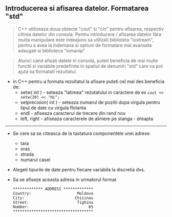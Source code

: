## Introducerea si afisarea datelor. Formatarea "std"



> C++ utilizeaza doua obiecte "cout" si "cin" pentru afisarea, respectiv citirea datelor din consola. Pentru introducere / afisarea datelor fara multa manipulare este indeajuns sa utilizati biblioleta "iostream", pentru a avea la indemana si optiuni de formatare mai avansata adaugati si biblioteca "iomanip"

> Atunci cand afisati datele in consola, puteti beneficia de mai multe functii si variabile predefinite in spatiul de denumiri "std" care va pot ajuta sa formatati rezultatul. 

* in C++ pentru a formata rezultatul la afisare puteti cel mai des beneficia de:
  * setw( int ) - seteaza "latimea" rezutatului in caractere de ex ```cout << setw(20) << "Hi";``` 
  * setprecision( int ) - seteaza numarul de pozitii dupa virgula pentru tipul de date cu virgula flotanta
  * endl - afiseaza caracterul de trecere din rand nou
  * left, right - afiseaza caracterele de aliniere pe stanga - dreapta 


---
* Se cere sa se citeasca de la tastatura componentele unei adrese:
  * tara
  * oras
  * strada
  * numarul casei

* Alegeti tipurile de date pentru fiecare variabila la discretia dvs.

* Sa se afiseze aceasta adresa in urmatorul format
    ```
    ************* ADDRESS *************
    Country:                    Moldova
    City:                      Chisinau
    Street:                     Tighina
    Number:                          65
    ***********************************
    ```